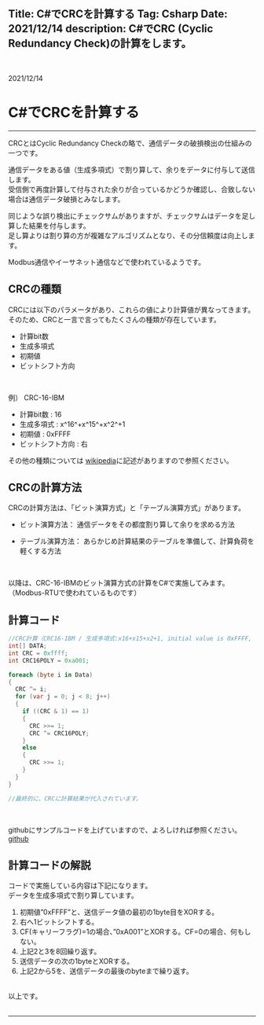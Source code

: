 Title: C#でCRCを計算する
Tag: Csharp
Date: 2021/12/14
description: C#でCRC (Cyclic Redundancy Check)の計算をします。
---

<br>

2021/12/14

# C#でCRCを計算する

---

CRCとはCyclic Redundancy Checkの略で、通信データの破損検出の仕組みの一つです。  

通信データをある値（生成多項式）で割り算して、余りをデータに付与して送信します。  
受信側で再度計算して付与された余りが合っているかどうか確認し、合致しない場合は通信データ破損とみなします。

同じような誤り検出にチェックサムがありますが、チェックサムはデータを足し算した結果を付与します。  
足し算よりは割り算の方が複雑なアルゴリズムとなり、その分信頼度は向上します。

Modbus通信やイーサネット通信などで使われているようです。


## CRCの種類

CRCには以下のパラメータがあり、これらの値により計算値が異なってきます。  
そのため、CRCと一言で言ってもたくさんの種類が存在しています。

- 計算bit数
- 生成多項式
- 初期値
- ビットシフト方向

<br>

例）
CRC-16-IBM
- 計算bit数 : 16
- 生成多項式 : x^16^+x^15^+x^2^+1
- 初期値 : 0xFFFF  
- ビットシフト方向 : 右

その他の種類については <span Class="link"></span> [wikipedia](https://ja.wikipedia.org/wiki/%E5%B7%A1%E5%9B%9E%E5%86%97%E9%95%B7%E6%A4%9C%E6%9F%BB)に記述がありますので参照ください。


## CRCの計算方法

CRCの計算方法は、「ビット演算方式」と「テーブル演算方式」があります。  

* ビット演算方法：
通信データをその都度割り算して余りを求める方法

* テーブル演算方法：
あらかじめ計算結果のテーブルを準備して、計算負荷を軽くする方法

<br>

以降は、CRC-16-IBMのビット演算方式の計算をC#で実施してみます。  
（Modbus-RTUで使われているものです）


## 計算コード

```C#
//CRC計算（CRC16-IBM / 生成多項式:x16+x15+x2+1, initial value is 0xFFFF, 右回り）
int[] DATA;
int CRC = 0xffff;
int CRC16POLY = 0xa001;

foreach (byte i in Data)
{
  CRC ^= i;
  for (var j = 0; j < 8; j++)
  {
    if ((CRC & 1) == 1)
    {
      CRC >>= 1;
      CRC ^= CRC16POLY;
    }
    else
    {
      CRC >>= 1;
    }
  }
}

//最終的に、CRCに計算結果が代入されています。
```

<br>

githubにサンプルコードを上げていますので、よろしければ参照ください。  
<span class="link"></span> [github](https://github.com/yamaccu/Csharp-CRC16-IBM)


## 計算コードの解説
コードで実施している内容は下記になります。  
データを生成多項式で割り算しています。

1. 初期値”0xFFFF”と、送信データ値の最初の1byte目をXORする。　
2. 右へ1ビットシフトする。
3. CF(キャリーフラグ)=1の場合、”0xA001”とXORする。CF=0の場合、何もしない。
4. 上記2と3を8回繰り返す。
5. 送信データの次の1byteとXORする。
6. 上記2から5を、送信データの最後のbyteまで繰り返す。


<br>
以上です。  
<br>
<br>

---
